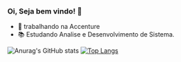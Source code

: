 ### Oi, Seja bem vindo! 👋

- 💼 trabalhando na Accenture
- 📚 Estudando 
Analise e Desenvolvimento de Sistema.

![Anurag's GitHub stats](https://github-readme-stats.vercel.app/api?username=anuraghazra&show_icons=true&theme=midnight-purple)
[![Top Langs](https://github-readme-stats.vercel.app/api/top-langs/?username=CorreiaAlexandre&layout=compact)](https://github.com/CorreiaAlexandre/github-readme-stats)

